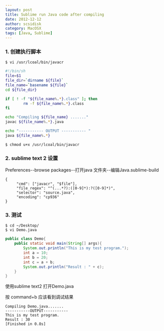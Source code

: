 ```yaml
---
layout: post
title: Sublime run Java code after compiling
date: 2012-12-12
author: scsidisk
category: MacOSX
tags: [Java, Sublime]
---
```



### 1. 创建执行脚本

```
$ vi /usr/lcoal/bin/javacr
```

```bash
#!/bin/sh
file=$1
file_dir=`dirname ${file}`
file_name=`basename ${file}`
cd ${file_dir}

if [ ! -f "${file_name%.*}.class" ]; then
        rm -f ${file_name%.*}.class
fi

echo "Compiling ${file_name} ......."
javac ${file_name%.*}.java

echo "----------- OUTPUT ----------- "
java ${file_name%.*}
```

```
$ chmod u+x /usr/lcoal/bin/javacr
```

### 2.  sublime text 2 设置

Preferences--browse packages--打开java 文件夹--编辑Java.sublime-build

```
{
     "cmd": ["javacr", "$file"],
     "file_regex": "^(...*?):([0-9]*):?([0-9]*)",
     "selector": "source.java",
     "encoding": "cp936"
}
```

### 3. 测试

```
$ cd ~/Desktop/
$ vi Demo.java
```

```java
public class Demo{
    public static void main(String[] args){
        System.out.println("This is my test program.");
        int a = 10;
        int b = 20;
        int c = a + b;
        System.out.println("Result : " + c);
    }
}
```

使用sublime text2 打开Demo.java

按 command+b 应该看到调试结果

```
Compiling Demo.java.......
-----------OUTPUT-----------
This is my test program.
Result : 30
[Finished in 0.8s]
```


